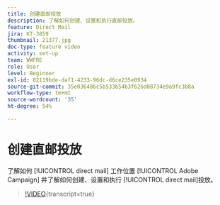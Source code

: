 ```yaml
---
title: 创建直邮投放
description: 了解如何创建、设置和执行直邮投放。
feature: Direct Mail
jira: KT-3859
thumbnail: 21377.jpg
doc-type: feature video
activity: set-up
team: WWFRE
role: User
level: Beginner
exl-id: 82119bde-daf1-4233-96dc-d6ce235e0934
source-git-commit: 35e036486c5b533b54b3f626d88734e9a9fc3b8a
workflow-type: tm+mt
source-wordcount: '35'
ht-degree: 54%

---
```


# 创建直邮投放

了解如何 [!UICONTROL direct mail] 工作位置 [!UICONTROL Adobe Campaign] 并了解如何创建、设置和执行 [!UICONTROL direct mail]投放。

>[!VIDEO](https://video.tv.adobe.com/v/21377?quality=12&learn=on){transcript=true}
